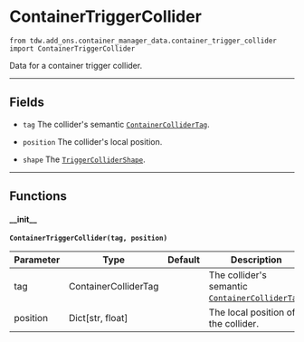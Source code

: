 # ContainerTriggerCollider

`from tdw.add_ons.container_manager_data.container_trigger_collider import ContainerTriggerCollider`

Data for a container trigger collider.

***

## Fields

- `tag` The collider's semantic [`ContainerColliderTag`](container_collider_tag.md).

- `position` The collider's local position.

- `shape` The [`TriggerColliderShape`](../../collision_data/trigger_collider_shape.md).

***

## Functions

#### \_\_init\_\_

**`ContainerTriggerCollider(tag, position)`**

| Parameter | Type | Default | Description |
| --- | --- | --- | --- |
| tag |  ContainerColliderTag |  | The collider's semantic [`ContainerColliderTag`](container_collider_tag.md). |
| position |  Dict[str, float] |  | The local position of the collider. |

